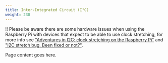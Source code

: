 ```yaml
---
title: Inter-Integrated Circuit (I²C)
weight: 230
---
```


!! Please be aware there are some hardware issues when using the Raspberry Pi with devices that expect to be able to use clock stretching, for more info see ["Adventures in I2C: clock stretching on the Raspberry Pi"](https://www.recantha.co.uk/blog/?p=19880) and ["I2C stretch bug. Been fixed or not?"](https://www.raspberrypi.org/forums/viewtopic.php?t=220428).

Page content goes here.